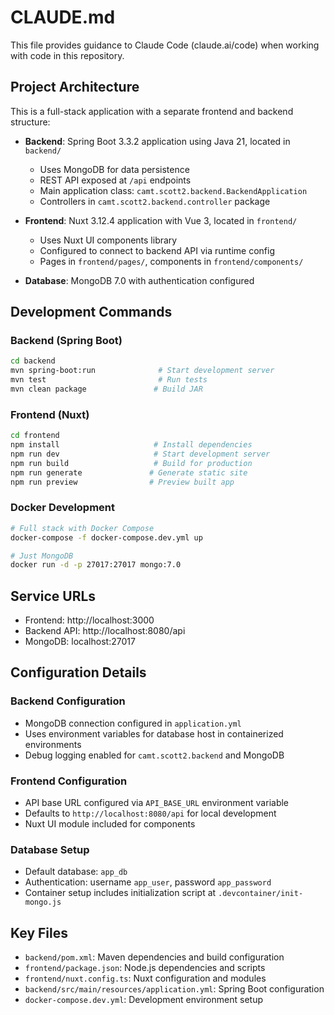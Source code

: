 # CLAUDE.md

This file provides guidance to Claude Code (claude.ai/code) when working with code in this repository.

## Project Architecture

This is a full-stack application with a separate frontend and backend structure:

- **Backend**: Spring Boot 3.3.2 application using Java 21, located in `backend/`
  - Uses MongoDB for data persistence
  - REST API exposed at `/api` endpoints
  - Main application class: `camt.scott2.backend.BackendApplication`
  - Controllers in `camt.scott2.backend.controller` package

- **Frontend**: Nuxt 3.12.4 application with Vue 3, located in `frontend/`
  - Uses Nuxt UI components library
  - Configured to connect to backend API via runtime config
  - Pages in `frontend/pages/`, components in `frontend/components/`

- **Database**: MongoDB 7.0 with authentication configured

## Development Commands

### Backend (Spring Boot)
```bash
cd backend
mvn spring-boot:run              # Start development server
mvn test                         # Run tests
mvn clean package               # Build JAR
```

### Frontend (Nuxt)
```bash
cd frontend
npm install                     # Install dependencies
npm run dev                     # Start development server
npm run build                   # Build for production
npm run generate               # Generate static site
npm run preview                # Preview built app
```

### Docker Development
```bash
# Full stack with Docker Compose
docker-compose -f docker-compose.dev.yml up

# Just MongoDB
docker run -d -p 27017:27017 mongo:7.0
```

## Service URLs
- Frontend: http://localhost:3000
- Backend API: http://localhost:8080/api
- MongoDB: localhost:27017

## Configuration Details

### Backend Configuration
- MongoDB connection configured in `application.yml`
- Uses environment variables for database host in containerized environments
- Debug logging enabled for `camt.scott2.backend` and MongoDB

### Frontend Configuration
- API base URL configured via `API_BASE_URL` environment variable
- Defaults to `http://localhost:8080/api` for local development
- Nuxt UI module included for components

### Database Setup
- Default database: `app_db`
- Authentication: username `app_user`, password `app_password`
- Container setup includes initialization script at `.devcontainer/init-mongo.js`

## Key Files
- `backend/pom.xml`: Maven dependencies and build configuration
- `frontend/package.json`: Node.js dependencies and scripts
- `frontend/nuxt.config.ts`: Nuxt configuration and modules
- `backend/src/main/resources/application.yml`: Spring Boot configuration
- `docker-compose.dev.yml`: Development environment setup
